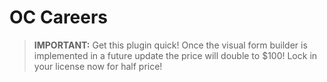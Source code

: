 # OC Careers

<blockquote>
<p><strong>IMPORTANT:</strong> Get this plugin quick! Once the visual form builder is implemented in a future update the price will double to $100! Lock in your license now for half price!</p>
</blockquote>
